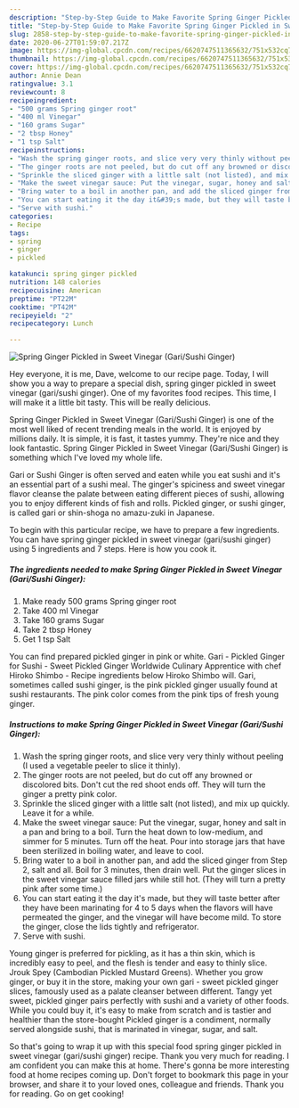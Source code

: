 ```yaml
---
description: "Step-by-Step Guide to Make Favorite Spring Ginger Pickled in Sweet Vinegar (Gari/Sushi Ginger)"
title: "Step-by-Step Guide to Make Favorite Spring Ginger Pickled in Sweet Vinegar (Gari/Sushi Ginger)"
slug: 2858-step-by-step-guide-to-make-favorite-spring-ginger-pickled-in-sweet-vinegar-gari-sushi-ginger
date: 2020-06-27T01:59:07.217Z
image: https://img-global.cpcdn.com/recipes/6620747511365632/751x532cq70/spring-ginger-pickled-in-sweet-vinegar-garisushi-ginger-recipe-main-photo.jpg
thumbnail: https://img-global.cpcdn.com/recipes/6620747511365632/751x532cq70/spring-ginger-pickled-in-sweet-vinegar-garisushi-ginger-recipe-main-photo.jpg
cover: https://img-global.cpcdn.com/recipes/6620747511365632/751x532cq70/spring-ginger-pickled-in-sweet-vinegar-garisushi-ginger-recipe-main-photo.jpg
author: Annie Dean
ratingvalue: 3.1
reviewcount: 8
recipeingredient:
- "500 grams Spring ginger root"
- "400 ml Vinegar"
- "160 grams Sugar"
- "2 tbsp Honey"
- "1 tsp Salt"
recipeinstructions:
- "Wash the spring ginger roots, and slice very very thinly without peeling (I used a vegetable peeler to slice it thinly)."
- "The ginger roots are not peeled, but do cut off any browned or discolored bits. Don&#39;t cut the red shoot ends off. They will turn the ginger a pretty pink color."
- "Sprinkle the sliced ginger with a little salt (not listed), and mix up quickly. Leave it for a while."
- "Make the sweet vinegar sauce: Put the vinegar, sugar, honey and salt in a pan and bring to a boil. Turn the heat down to low-medium, and simmer for 5 minutes. Turn off the heat. Pour into storage jars that have been sterilized in boiling water, and leave to cool."
- "Bring water to a boil in another pan, and add the sliced ginger from Step 2, salt and all. Boil for 3 minutes, then drain well. Put the ginger slices in the sweet vinegar sauce filled jars while still hot. (They will turn a pretty pink after some time.)"
- "You can start eating it the day it&#39;s made, but they will taste better after they have been marinating for 4 to 5 days when the flavors will have permeated the ginger, and the vinegar will have become mild. To store the ginger, close the lids tightly and refrigerator."
- "Serve with sushi."
categories:
- Recipe
tags:
- spring
- ginger
- pickled

katakunci: spring ginger pickled 
nutrition: 148 calories
recipecuisine: American
preptime: "PT22M"
cooktime: "PT42M"
recipeyield: "2"
recipecategory: Lunch

---
```



![Spring Ginger Pickled in Sweet Vinegar (Gari/Sushi Ginger)](https://img-global.cpcdn.com/recipes/6620747511365632/751x532cq70/spring-ginger-pickled-in-sweet-vinegar-garisushi-ginger-recipe-main-photo.jpg)

Hey everyone, it is me, Dave, welcome to our recipe page. Today, I will show you a way to prepare a special dish, spring ginger pickled in sweet vinegar (gari/sushi ginger). One of my favorites food recipes. This time, I will make it a little bit tasty. This will be really delicious.

Spring Ginger Pickled in Sweet Vinegar (Gari/Sushi Ginger) is one of the most well liked of recent trending meals in the world. It is enjoyed by millions daily. It is simple, it is fast, it tastes yummy. They're nice and they look fantastic. Spring Ginger Pickled in Sweet Vinegar (Gari/Sushi Ginger) is something which I've loved my whole life.

Gari or Sushi Ginger is often served and eaten while you eat sushi and it&#39;s an essential part of a sushi meal. The ginger&#39;s spiciness and sweet vinegar flavor cleanse the palate between eating different pieces of sushi, allowing you to enjoy different kinds of fish and rolls. Pickled ginger, or sushi ginger, is called gari or shin-shoga no amazu-zuki in Japanese.


To begin with this particular recipe, we have to prepare a few ingredients. You can have spring ginger pickled in sweet vinegar (gari/sushi ginger) using 5 ingredients and 7 steps. Here is how you cook it.

<!--inarticleads1-->

##### The ingredients needed to make Spring Ginger Pickled in Sweet Vinegar (Gari/Sushi Ginger):

1. Make ready 500 grams Spring ginger root
1. Take 400 ml Vinegar
1. Take 160 grams Sugar
1. Take 2 tbsp Honey
1. Get 1 tsp Salt


You can find prepared pickled ginger in pink or white. Gari - Pickled Ginger for Sushi - Sweet Pickled Ginger Worldwide Culinary Apprentice with chef Hiroko Shimbo - Recipe ingredients below Hiroko Shimbo will. Gari, sometimes called sushi ginger, is the pink pickled ginger usually found at sushi restaurants. The pink color comes from the pink tips of fresh young ginger. 

<!--inarticleads2-->

##### Instructions to make Spring Ginger Pickled in Sweet Vinegar (Gari/Sushi Ginger):

1. Wash the spring ginger roots, and slice very very thinly without peeling (I used a vegetable peeler to slice it thinly).
1. The ginger roots are not peeled, but do cut off any browned or discolored bits. Don&#39;t cut the red shoot ends off. They will turn the ginger a pretty pink color.
1. Sprinkle the sliced ginger with a little salt (not listed), and mix up quickly. Leave it for a while.
1. Make the sweet vinegar sauce: Put the vinegar, sugar, honey and salt in a pan and bring to a boil. Turn the heat down to low-medium, and simmer for 5 minutes. Turn off the heat. Pour into storage jars that have been sterilized in boiling water, and leave to cool.
1. Bring water to a boil in another pan, and add the sliced ginger from Step 2, salt and all. Boil for 3 minutes, then drain well. Put the ginger slices in the sweet vinegar sauce filled jars while still hot. (They will turn a pretty pink after some time.)
1. You can start eating it the day it&#39;s made, but they will taste better after they have been marinating for 4 to 5 days when the flavors will have permeated the ginger, and the vinegar will have become mild. To store the ginger, close the lids tightly and refrigerator.
1. Serve with sushi.


Young ginger is preferred for pickling, as it has a thin skin, which is incredibly easy to peel, and the flesh is tender and easy to thinly slice. Jrouk Spey (Cambodian Pickled Mustard Greens). Whether you grow ginger, or buy it in the store, making your own gari - sweet pickled ginger slices, famously used as a palate cleanser between different. Tangy yet sweet, pickled ginger pairs perfectly with sushi and a variety of other foods. While you could buy it, it&#39;s easy to make from scratch and is tastier and healthier than the store-bought Pickled ginger is a condiment, normally served alongside sushi, that is marinated in vinegar, sugar, and salt. 

So that's going to wrap it up with this special food spring ginger pickled in sweet vinegar (gari/sushi ginger) recipe. Thank you very much for reading. I am confident you can make this at home. There's gonna be more interesting food at home recipes coming up. Don't forget to bookmark this page in your browser, and share it to your loved ones, colleague and friends. Thank you for reading. Go on get cooking!
